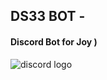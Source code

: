 ## DS33 BOT -
#### Discord Bot for Joy )
![discord logo](https://cdn.freerunce.ru/resize_cache/2119188/e884c9e59b953d070cf160ad82fd1b03/iblock/f7e/f7e1be03db56049517ea43f5a96c6cff/2720204_1579384279.jpg)
